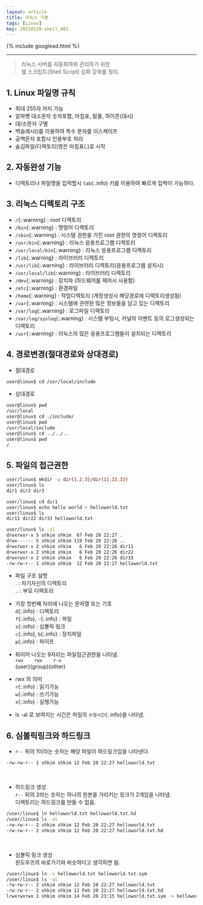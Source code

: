 ```yaml
---
layout: article
title: 리눅스 기본
tags: [Linux]
key: 20210220-shell_001
---
```


{% include googlead.html %}

---

> 리눅스 서버를 자동화하여 관리하기 위한  
> 쉘 스크립트(Shell Script) 심화 강좌를 정리.  



## 1. Linux 파일명 규칙

  - 최대 255자 까지 가능
  - 알파벳 대소문자 숫자포함, 마침표, 밑줄, 하이픈(대시)
  - 대/소문자 구별
  - 백슬래시(\)를 이용하여 특수 문자를 이스케이프
  - 공백문자 포함시 인용부호 처리
  - 숨김파일(디렉토리)명은 마침표(.)로 시작                 


## 2. 자동완성 기능

  - 디렉토리나 파일명을 입력할시 `tab`{:.info} 키를 이용하여 빠르게 입력이 가능하다.

## 3. 리눅스 디렉토리 구조

  - `/`{:.warning} : root 디렉토리
  - `/bin`{:.warning} : 명령어 디렉토리
  - `/sbin`{:.warning} : 시스템 권한을 가진 root 권한의 명령어 디렉토리
  - `/usr/bin`{:.warning} : 리눅스 응용프로그램 디렉토리
  - `/usr/local/bin`{:.warning} : 리눅스 응용프로그램 디렉토리
  - `/lib`{:.warning} : 라이브러리 디렉토리
  - `/usr/lib`{:.warning} : 라이브러리 디렉토리(응용프로그램 설치시)
  - `/usr/local/lib`{:.warning} : 라이브러리 디렉토리
  - `/dev`{:.warning} : 장치파 (하드웨어를 제어시 사용함)
  - `/etc`{:.warning} : 환경파일
  - `/home`{:.warning} : 작업디렉토리 (계정생성시 해당경로에 디렉토리생성됨)
  - `/var`{:.warning} : 시스템에 관련된 많은 정보들을 담고 있는 디렉토리
  - `/var/log`{:.warning} : 로그파일 디렉토리
  - `/var/log/syslog`{:.warning} : 시스템 부팅시, 커널의 이벤트 등의 로그생성되는 디렉토리
  - `/usr`{:.warning} : 리눅스의 많은 응용프로그램들이 설치되는 디렉토리

## 4. 경로변경(절대경로와 상대경로)

- 절대경로

```bash
user@linux$ cd /usr/local/include
```

- 상대경로

```bash
user@linux$ pwd
/usr/local
user@linux$ cd ./include/
user@linux$ pwd
/usr/local/include
user@linux$ cd ../../..
user@linux$ pwd
/
```

## 5. 파일의 접근권한

```bash
user/linux$ mkdir -p dir{1,2,3}/dir{11,22,33}
user/linux$ ls
dir1 dir2 dir3

user/linux$ cd dir1
user/linux$ echo hello world > helloworld.txt
user/linux$ ls
dir11 dir22 dir33 helloworld.txt

user/linux$ ls -al
drwxrwxr-x 5 shkim shkim  67 Feb 20 22:27 .
drwx------ 5 shkim shkim 119 Feb 20 22:26 ..
drwxrwxr-x 2 shkim shkim   6 Feb 20 22:26 dir11
drwxrwxr-x 2 shkim shkim   6 Feb 20 22:26 dir22
drwxrwxr-x 2 shkim shkim   6 Feb 20 22:26 dir33
-rw-rw-r-- 1 shkim shkim  12 Feb 20 22:27 helloworld.txt
```

- 파일 구조 설명  
. : 자기자신의 디렉토리  
.. : 부모 디렉토리  

- 가장 첫번째 자리에 나오는 문자열 또는 기호  
`d`{:.info} : 디렉토리  
`f`{:.info}, `-`{:.info} : 파일  
`s`{:.info} : 심볼릭 링크  
`c`{:.info}, `b`{:.info} : 장치파일  
`p`{:.info} : 파이프  

- 뒤이어 나오는 9자리는 파일접근권한을 나타냄.  
`rwx    rwx    r-x`  
(user)(group)(other)  

- rwx 의 의미  
`r`{:.info} : 읽기가능  
`w`{:.info} : 쓰기가능  
`x`{:.info} : 실행가능  

- ls -al 로 보여지는 시간은 파일의 `수정시간`{:.info}을 나타냄.  


## 6. 심볼릭링크와 하드링크

- `r--` 뒤의 1이라는 숫자는 해당 파일이 하드링크임을 나타낸다.  

```bash
-rw-rw-r-- 1 shkim shkim 12 Feb 20 22:27 helloworld.txt
```

<br>

- 하드링크 생성  
`r--` 뒤의 2라는 숫자는 하나의 원본을 가리키는 링크가 2개임을 나타냄.  
디렉토리는 하드링크를 만들 수 없음.

```bash
/user/linux$ ln helloworld.txt helloworld.txt.hd
/user/linux$ ls -al
-rw-rw-r-- 2 shkim shkim 12 Feb 20 22:27 helloworld.txt
-rw-rw-r-- 2 shkim shkim 12 Feb 20 22:27 helloworld.txt.hd
```

<br>

- 심볼릭 링크 생성  
윈도우즈의 바로가기와 비슷하다고 생각하면 됨.

```bash
/user/linux$ ln -s helloworld.txt helloworld.txt.sym
/user/linux$ ls -al
-rw-rw-r-- 2 shkim shkim 12 Feb 20 22:27 helloworld.txt
-rw-rw-r-- 2 shkim shkim 12 Feb 20 22:27 helloworld.txt.hd
lrwxrwxrwx 1 shkim shkim 14 Feb 20 23:15 helloworld.txt.sym -> helloworld.txt
```
